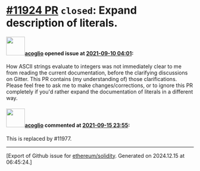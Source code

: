 # [\#11924 PR](https://github.com/ethereum/solidity/pull/11924) `closed`: Expand description of literals.

#### <img src="https://avatars.githubusercontent.com/u/2409151?u=d89e07792efd8d94eae1ceba28b38c06b2559644&v=4" width="50">[acoglio](https://github.com/acoglio) opened issue at [2021-09-10 04:01](https://github.com/ethereum/solidity/pull/11924):

How ASCII strings evaluate to integers was not immediately clear to me from reading the current documentation, before the clarifying discussions on Gitter. This PR contains (my understanding of) those clarifications. Please feel free to ask me to make changes/corrections, or to ignore this PR completely if you'd rather expand the documentation of literals in a different way.

#### <img src="https://avatars.githubusercontent.com/u/2409151?u=d89e07792efd8d94eae1ceba28b38c06b2559644&v=4" width="50">[acoglio](https://github.com/acoglio) commented at [2021-09-15 23:55](https://github.com/ethereum/solidity/pull/11924#issuecomment-920469160):

This is replaced by #11977.


-------------------------------------------------------------------------------



[Export of Github issue for [ethereum/solidity](https://github.com/ethereum/solidity). Generated on 2024.12.15 at 06:45:24.]

